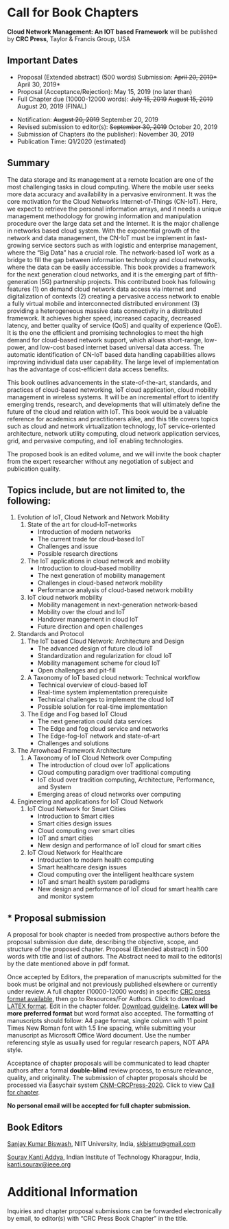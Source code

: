 # Call for Book Chapters

**Cloud Network Management: An IOT based Framework** will be published by **CRC Press**, Taylor & Francis Group, USA

## Important Dates
- Proposal (Extended abstract) (500 words) Submission: ~~April 20, 2019*~~ April 30, 2019* 
- Proposal (Acceptance/Rejection): May 15, 2019 (no later than) 
- Full Chapter due (10000-12000 words): ~~July 15, 2019~~ ~~August 15, 2019~~ August 20, 2019 (FINAL)
* Notification:   ~~August 20, 2019~~ September 20, 2019
* Revised submission to editor(s):   ~~September 30, 2019~~ October 20, 2019
* Submission of Chapters (to the publisher): November 30, 2019
* Publication Time: Q1/2020 (estimated)

## Summary
The data storage and its management at a remote location are one of the most challenging tasks in cloud computing. Where the mobile user seeks more data accuracy and availability in a pervasive environment. It was the core motivation for the Cloud Networks Internet-of-Things (CN-IoT). Here, we expect to retrieve the personal information arrays, and it needs a unique management methodology for growing information and manipulation procedure over the large data set and the Internet. It is the major challenge in networks based cloud system. With the exponential growth of the network and data management, the CN-IoT must be implement in fast-growing service sectors such as with logistic and enterprise management, where the “Big Data” has a crucial role. The network-based IoT work as a bridge to fill the gap between information technology and cloud networks, where the data can be easily accessible. This book provides a framework for the next generation cloud networks, and it is the emerging part of fifth-generation (5G) partnership projects. This contributed book has following features (1) on demand cloud network data access via internet and digitalization of contexts (2) creating a pervasive access network to enable a fully virtual mobile and interconnected distributed environment (3) providing a heterogeneous massive data connectivity in a distributed framework. It achieves higher speed, increased capacity, decreased latency, and better quality of service (QoS) and quality of experience (QoE). It is the one the efficient and promising technologies to meet the high demand for cloud-based network support, which allows short-range, low-power, and low-cost based internet based universal data access. The automatic identification of CN-IoT based data handling capabilities allows improving individual data user capability. The large level of implementation has the advantage of cost-efficient data access benefits.

This book outlines advancements in the state-of-the-art, standards, and practices of cloud-based networking, IoT cloud application, cloud mobility management in wireless systems. It will be an incremental effort to identify emerging trends, research, and developments that will ultimately define the future of the cloud and relation with IoT. This book would be a valuable reference for academics and practitioners alike, and this title covers topics such as cloud and network virtualization technology, IoT service-oriented architecture, network utility computing, cloud network application services, grid, and pervasive computing, and IoT enabling technologies.

The proposed book is an edited volume, and we will invite the book chapter from the expert researcher without any negotiation of subject and publication quality.

## Topics include, but are not limited to, the following:
1. Evolution of IoT, Cloud Network and Network Mobility
	1. State of the art for cloud-IoT-networks
		- Introduction of modern networks
		-	The current trade for cloud-based IoT
		- Challenges and issue
		- Possible research directions
	2. The  IoT applications in cloud network and mobility
		- Introduction to cloud-based mobility
		- The next generation of mobility management
		- Challenges in cloud-based network mobility
		- Performance analysis of cloud-based network mobility
	3. IoT cloud  network mobility
		- Mobility management in next-generation network-based
		- Mobility over the cloud and IoT
		- Handover management in cloud IoT
		- Future direction and open challenges
2. Standards and Protocol
	1. The IoT based Cloud Network: Architecture and Design
		- The advanced design of future cloud IoT
		- Standardization and regularization for cloud IoT
		- Mobility management scheme for cloud IoT
		- Open challenges and pit-fill
	2. A Taxonomy of IoT based cloud network: Technical workflow
		- Technical overview of cloud-based IoT
		- Real-time system implementation prerequisite
		- Technical challenges to implement the cloud IoT
		- Possible solution for real-time implementation
	3. The Edge and Fog based IoT Cloud
		- The next generation could data services
		- The Edge and fog cloud service and networks
		- The Edge-fog-IoT network and state-of-art
		- Challenges and solutions
3. The Arrowhead Framework Architecture
	1. A Taxonomy of IoT Cloud Network over Computing
		- The introduction of cloud over IoT applications
		- Cloud computing paradigm over traditional computing
		- IoT cloud over tradition  computing, Architecture, Performance, and System
		- Emerging areas of cloud networks over computing
4. Engineering and applications for IoT Cloud Network
	1. IoT Cloud Network for Smart Cities
		- Introduction to Smart cities
		- Smart cities design issues
		- Cloud computing over smart cities
		- IoT and smart cities
		- New design and performance of IoT cloud for smart cities
	2. IoT Cloud Network for Healthcare
		- Introduction to modern health computing
		- Smart healthcare design issues
		- Cloud computing over the intelligent healthcare system
		- IoT and smart health system paradigms
		- New design and performance of IoT cloud for smart health care and monitor system

## * Proposal submission
A proposal for book chapter is needed from prospective authors before the proposal submission due date, describing the objective, scope, and structure of the proposed chapter. Proposal (Extended abstract) in 500 words with title and list of authors. The Abstract need to mail to the editor(s) by the date mentioned above in pdf format.

Once accepted by Editors, the preparation of manuscripts submitted for the book must be original and not previously published elsewhere or currently under review.  A full chapter (10000-12000 words) in specific [CRC press format available](https://www.crcpress.com/resources/authors/why-publish-with-us), then go to Resources/For Authors. Click to download [LATEX format](https://github.com/souravaddya/CNM-CRCPress/blob/master/Alon_v1.13.zip?raw=true). Edit in the chapter folder. [Download guideline](https://github.com/souravaddya/CNM-CRCPress/raw/master/Latex%20manuscript%20guidelines.zip). **Latex will be more preferred format** but word format also accepted. The formatting of manuscripts should follow: A4 page format, single column with 11 point Times New Roman font with 1.5 line spacing, while submitting your manuscript as Microsoft Office Word document. Use the number referencing style as usually used for regular research papers, NOT APA style.

Acceptance of chapter proposals will be communicated to lead chapter authors after a formal **double-blind** review process, to ensure relevance, quality, and originality. The submission of chapter proposals should be processed via Easychair system [CNM-CRCPress-2020](https://easychair.org/conferences/?conf=cnmcrcpress2020). Click to view [Call for chapter](https://easychair.org/cfp/CNM-CRCPress-2020).

**No personal email will be accepted for full chapter submission.**

## Book Editors
[Sanjay Kumar Biswash](https://sites.google.com/site/drsanjaykumarbiswash/), NIIT University, India, skbismu@gmail.com

[Sourav Kanti Addya](http://sourav.sinchan.in/), Indian Institute of Technology Kharagpur, India, kanti.sourav@ieee.org

# Additional Information
Inquiries and chapter proposal submissions can be forwarded electronically by email, to editor(s) with “CRC Press Book Chapter” in the title.
